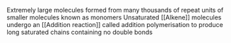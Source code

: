 Extremely large molecules formed from many thousands of repeat units of smaller molecules known as monomers
Unsaturated [[Alkene]] molecules undergo an [[Addition reaction]] called addition polymerisation to produce long saturated chains containing no double bonds